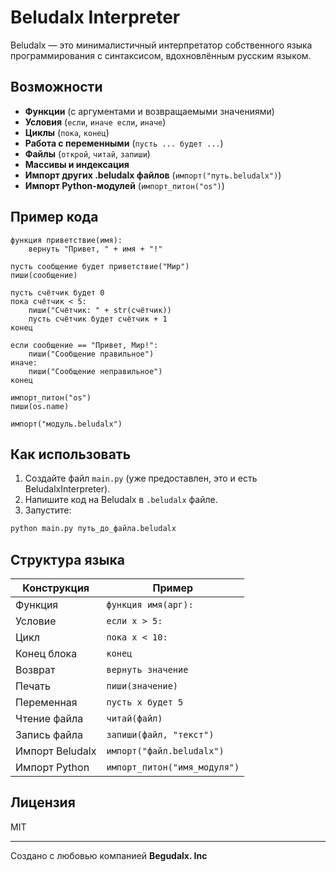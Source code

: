 # Beludalx Interpreter

Beludalx — это минималистичный интерпретатор собственного языка программирования с синтаксисом, вдохновлённым русским языком.

## Возможности

* **Функции** (с аргументами и возвращаемыми значениями)
* **Условия** (`если`, `иначе если`, `иначе`)
* **Циклы** (`пока`, `конец`)
* **Работа с переменными** (`пусть ... будет ...`)
* **Файлы** (`открой`, `читай`, `запиши`)
* **Массивы и индексация**
* **Импорт других .beludalx файлов** (`импорт("путь.beludalx")`)
* **Импорт Python-модулей** (`импорт_питон("os")`)

## Пример кода

```beludalx
функция приветствие(имя):
    вернуть "Привет, " + имя + "!"

пусть сообщение будет приветствие("Мир")
пиши(сообщение)

пусть счётчик будет 0
пока счётчик < 5:
    пиши("Счётчик: " + str(счётчик))
    пусть счётчик будет счётчик + 1
конец

если сообщение == "Привет, Мир!":
    пиши("Сообщение правильное")
иначе:
    пиши("Сообщение неправильное")
конец

импорт_питон("os")
пиши(os.name)

импорт("модуль.beludalx")
```

## Как использовать

1. Создайте файл `main.py` (уже предоставлен, это и есть BeludalxInterpreter).
2. Напишите код на Beludalx в `.beludalx` файле.
3. Запустите:

```bash
python main.py путь_до_файла.beludalx
```

## Структура языка

| Конструкция     | Пример                       |
| --------------- | ---------------------------- |
| Функция         | `функция имя(арг):`          |
| Условие         | `если x > 5:`                |
| Цикл            | `пока x < 10:`               |
| Конец блока     | `конец`                      |
| Возврат         | `вернуть значение`           |
| Печать          | `пиши(значение)`             |
| Переменная      | `пусть x будет 5`            |
| Чтение файла    | `читай(файл)`                |
| Запись файла    | `запиши(файл, "текст")`      |
| Импорт Beludalx | `импорт("файл.beludalx")`    |
| Импорт Python   | `импорт_питон("имя_модуля")` |

## Лицензия

MIT

---

Создано с любовью компанией **Begudalx. Inc**
